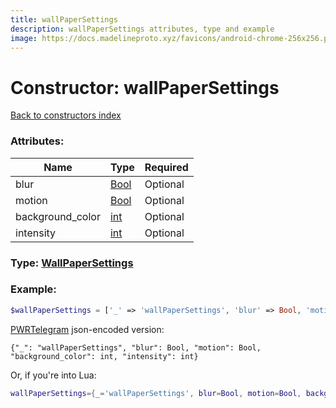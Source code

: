 ```yaml
---
title: wallPaperSettings
description: wallPaperSettings attributes, type and example
image: https://docs.madelineproto.xyz/favicons/android-chrome-256x256.png
---
```

# Constructor: wallPaperSettings  
[Back to constructors index](index.md)



### Attributes:

| Name     |    Type       | Required |
|----------|---------------|----------|
|blur|[Bool](../types/Bool.md) | Optional|
|motion|[Bool](../types/Bool.md) | Optional|
|background\_color|[int](../types/int.md) | Optional|
|intensity|[int](../types/int.md) | Optional|



### Type: [WallPaperSettings](../types/WallPaperSettings.md)


### Example:

```php
$wallPaperSettings = ['_' => 'wallPaperSettings', 'blur' => Bool, 'motion' => Bool, 'background_color' => int, 'intensity' => int];
```  

[PWRTelegram](https://pwrtelegram.xyz) json-encoded version:

```
{"_": "wallPaperSettings", "blur": Bool, "motion": Bool, "background_color": int, "intensity": int}
```


Or, if you're into Lua:

```lua
wallPaperSettings={_='wallPaperSettings', blur=Bool, motion=Bool, background_color=int, intensity=int}

```


